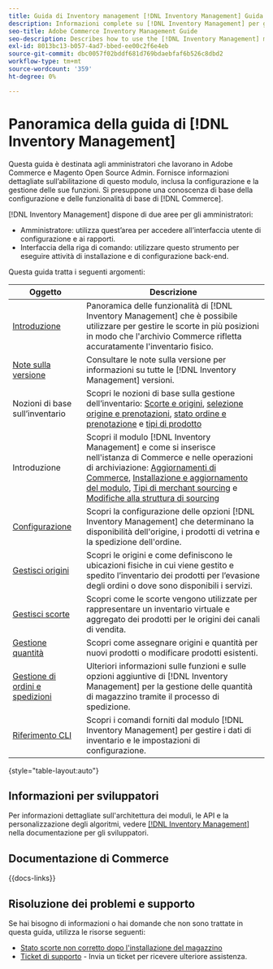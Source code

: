 ```yaml
---
title: Guida di Inventory management [!DNL Inventory Management] Guida
description: Informazioni complete su [!DNL Inventory Management] per gli amministratori di Adobe Commerce e Magento Open Source, incluse migrazione e configurazione.
seo-title: Adobe Commerce Inventory Management Guide
seo-description: Describes how to use the [!DNL Inventory Management] module in Adobe Commerce or Magento Open Source.
exl-id: 8013bc13-b057-4ad7-bbed-ee00c2f6e4eb
source-git-commit: dbc0057f02bddf681d769bdaebfaf6b526c8dbd2
workflow-type: tm+mt
source-wordcount: '359'
ht-degree: 0%

---
```


# Panoramica della guida di [!DNL Inventory Management]

Questa guida è destinata agli amministratori che lavorano in Adobe Commerce e Magento Open Source Admin. Fornisce informazioni dettagliate sull’abilitazione di questo modulo, inclusa la configurazione e la gestione delle sue funzioni. Si presuppone una conoscenza di base della configurazione e delle funzionalità di base di [!DNL Commerce].

[!DNL Inventory Management] dispone di due aree per gli amministratori:

- Amministratore: utilizza quest’area per accedere all’interfaccia utente di configurazione e ai rapporti.
- Interfaccia della riga di comando: utilizzare questo strumento per eseguire attività di installazione e di configurazione back-end.

Questa guida tratta i seguenti argomenti:

| Oggetto | Descrizione |
| ------- | ----------- |
| [Introduzione](introduction.md) | Panoramica delle funzionalità di [!DNL Inventory Management] che è possibile utilizzare per gestire le scorte in più posizioni in modo che l&#39;archivio Commerce rifletta accuratamente l&#39;inventario fisico. |
| [Note sulla versione](release-notes.md) | Consultare le note sulla versione per informazioni su tutte le [!DNL Inventory Management] versioni. |
| Nozioni di base sull’inventario | Scopri le nozioni di base sulla gestione dell’inventario: [Scorte e origini](sources-stocks.md), [selezione origine e prenotazioni](selection-reservations.md), [stato ordine e prenotazione](order-status.md) e [tipi di prodotto](product-types.md) |
| Introduzione | Scopri il modulo [!DNL Inventory Management] e come si inserisce nell&#39;istanza di Commerce e nelle operazioni di archiviazione: [Aggiornamenti di Commerce](migrate.md), [Installazione e aggiornamento del modulo](install-update.md), [Tipi di merchant sourcing](merchant-sourcing.md) e [Modifiche alla struttura di sourcing](expand-restructure.md) |
| [Configurazione](configuration.md) | Scopri la configurazione delle opzioni [!DNL Inventory Management] che determinano la disponibilità dell&#39;origine, i prodotti di vetrina e la spedizione dell&#39;ordine. |
| [Gestisci origini](sources-manage.md) | Scopri le origini e come definiscono le ubicazioni fisiche in cui viene gestito e spedito l’inventario dei prodotti per l’evasione degli ordini o dove sono disponibili i servizi. |
| [Gestisci scorte](stocks-manage.md) | Scopri come le scorte vengono utilizzate per rappresentare un inventario virtuale e aggregato dei prodotti per le origini dei canali di vendita. |
| [Gestione quantità](quantities-manage.md) | Scopri come assegnare origini e quantità per nuovi prodotti o modificare prodotti esistenti. |
| [Gestione di ordini e spedizioni](shipments.md) | Ulteriori informazioni sulle funzioni e sulle opzioni aggiuntive di [!DNL Inventory Management] per la gestione delle quantità di magazzino tramite il processo di spedizione. |
| [Riferimento CLI](cli.md) | Scopri i comandi forniti dal modulo [!DNL Inventory Management] per gestire i dati di inventario e le impostazioni di configurazione. |

{style="table-layout:auto"}

## Informazioni per sviluppatori

Per informazioni dettagliate sull&#39;architettura dei moduli, le API e la personalizzazione degli algoritmi, vedere [[!DNL Inventory Management]](https://developer.adobe.com/commerce/webapi/rest/inventory/) nella documentazione per gli sviluppatori.

## Documentazione di Commerce

{{docs-links}}

## Risoluzione dei problemi e supporto

Se hai bisogno di informazioni o hai domande che non sono trattate in questa guida, utilizza le risorse seguenti:

- [Stato scorte non corretto dopo l&#39;installazione del magazzino](https://experienceleague.adobe.com/docs/commerce-knowledge-base/kb/troubleshooting/miscellaneous/stock-status-incorrect-after-magento-inventory-install.html?lang=it)
- [Ticket di supporto](https://experienceleague.adobe.com/docs/commerce-knowledge-base/kb/help-center-guide/magento-help-center-user-guide.html?lang=it#submit-ticket) - Invia un ticket per ricevere ulteriore assistenza.
